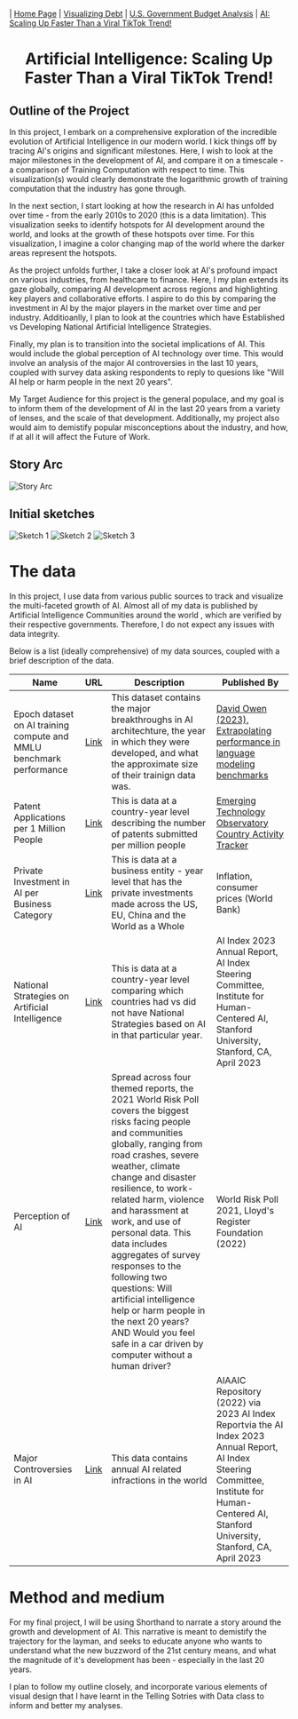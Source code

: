 | [Home Page](https://sajujya.github.io/tswd-portfolio-sajujya/) | [Visualizing Debt](visualizing-government-debt) | [U.S. Government Budget Analysis](critique_by_design) | [AI: Scaling Up Faster Than a Viral TikTok Trend!](final-project-part-one)


<h1 align="center">Artificial Intelligence: Scaling Up Faster Than a Viral TikTok Trend!</h1>

## Outline of the Project

In this project, I embark on a comprehensive exploration of the incredible evolution of Artificial Intelligence in our modern world. I kick things off by tracing AI's origins and significant milestones. Here, I wish to look at the major milestones in the development of AI, and compare it on a timescale - a comparison of Training Computation with respect to time. This visualization(s) would clearly demonstrate the logarithmic growth of training computation that the industry has gone through.

In the next section, I start looking at how the research in AI has unfolded over time - from the early 2010s to 2020 (this is a data limitation). This visualization seeks to identify hotspots for AI development around the world, and looks at the growth of these hotspots over time. For this visualization, I imagine a color changing map of the world where the darker areas represent the hotspots. 

As the project unfolds further, I take a closer look at AI's profound impact on various industries, from healthcare to finance. Here, I my plan extends its gaze globally, comparing AI development across regions and highlighting key players and collaborative efforts. I aspire to do this by comparing the investment in AI by the major players in the market over time and per industry. Additioanlly, I plan to look at the countries which have Established vs Developing National Artificial Intelligence Strategies. 

Finally, my plan is to transition into the societal implications of AI. This would include the global perception of AI technology over time. This would involve an analysis of the major AI controversies in the last 10 years, coupled with survey data asking respondents to reply to quesions like "Will AI help or harm people in the next 20 years". 

My Target Audience for this project is the general populace, and my goal is to inform them of the development of AI in the last 20 years from a variety of lenses, and the scale of that development. Additionally, my project also would aim to demistify popular misconceptions about the industry, and how, if at all it will affect the Future of Work. 

## Story Arc 
![Story Arc](Story_Arc.jpeg)

## Initial sketches

![Sketch 1](S_1.jpeg)
![Sketch 2](S_2.jpeg)
![Sketch 3](S_3.jpeg)

# The data
In this project, I use data from various public sources to track and visualize the multi-faceted growth of AI. Almost all of my data is published by Artificial Intelligence Communities around the world , which are verified by their respective governments. Therefore, I do not expect any issues with data integrity. 

Below is a list (ideally comprehensive) of my data sources, coupled with a brief description of the data.

| Name | URL | Description | Published By |
|------|-----|-------------|--------|
|Epoch dataset on AI training compute and MMLU benchmark performance| [Link](https://docs.google.com/spreadsheets/d/1HSGbUVwGy3XLuChH_H16Keux2jmVfKT9rfDrC3uu-SQ/edit#gid=0) | This dataset contains the major breakthroughs in AI architechture, the year in which they were developed, and what the approximate size of their trainign data was. | [David Owen (2023), Extrapolating performance in language modeling benchmarks](https://epochai.org/blog/extrapolating-performance-in-language-modelling-benchmarks)
| Patent Applications per 1 Million People | [Link](https://drive.google.com/file/d/14h4GNw5Unuc0Bcv1_fYS7uTEfmRVJd-U/view?usp=sharing) | This is data at a country-year level describing the number of patents submitted per million people | [Emerging Technology Observatory Country Activity Tracker](https://cat.eto.tech/?expanded=Summary-metrics%2CChanges-over-time)
| Private Investment in AI per Business Category|[Link](https://drive.google.com/file/d/1fg3v6VgeURXC4Jzsd4PflnAyat6RRK9h/view?usp=sharing) |   This is data at a business entity - year level that has the private investments made across the US, EU, China and the World as a Whole | Inflation, consumer prices (World Bank) 
|National Strategies on Artificial Intelligence|[Link](https://drive.google.com/file/d/1u28YWlbhJDFsztSqPMQaNcgWS6-uoyAN/view?usp=sharing)|This is data at a country-year level comparing which countries had vs did not have National Strategies based on AI in that particular year. |AI Index 2023 Annual Report, AI Index Steering Committee, Institute for Human-Centered AI, Stanford University, Stanford, CA, April 2023
|Perception of AI |[Link](https://drive.google.com/file/d/1aYhJnzGtsZfyYBtTNtRUWgeB2931dF6k/view?usp=sharing)|Spread across four themed reports, the 2021 World Risk Poll covers the biggest risks facing people and communities globally, ranging from road crashes, severe weather, climate change and disaster resilience, to work-related harm, violence and harassment at work, and use of personal data. This data includes aggregates of survey responses to the following two questions: Will artificial intelligence help or harm people in the next 20 years? AND Would you feel safe in a car driven by computer without a human driver? |World Risk Poll 2021, Lloyd's Register Foundation (2022)
|Major Controversies in AI| [Link](https://drive.google.com/file/d/1IpGHqzL47F632Z9Xm_AKYqikLFa0IPnE/view?usp=sharing)|This data contains annual AI related infractions in the world| AIAAIC Repository (2022) via 2023 AI Index Reportvia the AI Index 2023 Annual Report, AI Index Steering Committee, Institute for Human-Centered AI, Stanford University, Stanford, CA, April 2023

# Method and medium

For my final project, I will be using Shorthand to narrate a story around the growth and development of AI. This narrative is meant to demistify the trajectory for the layman, and seeks to educate anyone who wants to understand what the new buzzword of the 21st century means, and what the magnitude of it's development has been - especially in the last 20 years. 

I plan to follow my outline closely, and incorporate various elements of visual design that I have learnt in the Telling Sotries with Data class to inform and better my analyses. 


